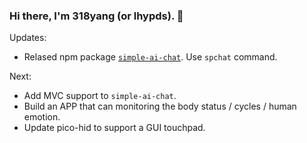 ### Hi there, I'm 318yang (or lhypds). 👋

Updates:  
- Relased npm package [`simple-ai-chat`](https://www.npmjs.com/package/simple-ai-chat). Use `spchat` command.  

Next:  
- Add MVC support to `simple-ai-chat`.  
- Build an APP that can monitoring the body status / cycles / human emotion.
- Update pico-hid to support a GUI touchpad.  
